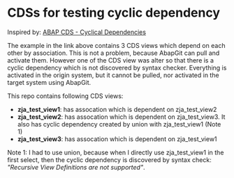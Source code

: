 # CDSs for testing cyclic dependency

Inspired by: [ABAP CDS - Cyclical Dependencies](https://help.sap.com/doc/abapdocu_751_index_htm/7.51/en-us/abenddic_cds_cycle_problems.htm)

The example in the link above contains 3 CDS views which depend on each other by association. This is not a problem, because AbapGit can pull and activate them. However one of the CDS view was alter so that there is a cyclic dependency which is not discovered by syntax checker. Everything is activated in the origin system, but it cannot be pulled, nor activated in the target system using AbapGit. 

This repo contains following CDS views:
 - **zja_test_view1**: has assocation which is dependent on zja_test_view2
 - **zja_test_view2**: has assocation which is dependent on zja_test_view3. It also has cyclic dependency created by union with zja_test_view1 (Note 1)
 - **zja_test_view3**: has assocation which is dependent on zja_test_view1

Note 1: I had to use union, because when I directly use zja_test_view1 in the first select, then the cyclic dependency is discovered by syntax check: *"Recursive View Definitions are not supported"*.
